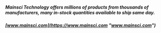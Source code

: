 ##### Mainsci Technology offers millions of products from thousands of manufacturers, many in-stock quantities available to ship same day.
##### [www.mainsci.com](https://www.mainsci.com "www.mainsci.com")

<!---
mainsci/mainsci is a ✨ special ✨ repository because its `README.md` (this file) appears on your GitHub profile.
You can click the Preview link to take a look at your changes.
--->
